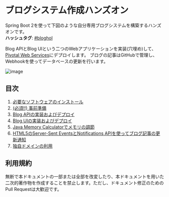 # ブログシステム作成ハンズオン

Spring Boot 2を使って下図のような自分専用ブログシステムを構築するハンズオンです。
<br>
**ハッシュタグ**: [#bloghol](https://twitter.com/search?f=tweets&q=%23bloghol&src=typd)

Blog APIとBlog UIという二つのWebアプリケーションを実装(穴埋め)して、[Pivotal Web Services](https://run.pivotal.io/)にデプロイします。
ブログの記事はGitHubで管理し、Webhookを使ってデータベースの更新を行います。

![image](https://user-images.githubusercontent.com/106908/35030944-363f5740-fba4-11e7-88a5-b2c387eedc16.png)

## 目次

1. [必要なソフトウェアのインストール](install.md)
1. [(必須!!) 事前準備](prep.md)
1. [Blog APIの実装およびデプロイ](blog-api.md)
1. [Blog UIの実装およびデプロイ](blog-ui.md)
1. [Java Memory Calculatorでメモリの調節](memory-calculator.md)
1. [HTML5のServer-Sent EventsとNotifications APIを使ってブログ記事の更新通知](notification.md)
1. [独自ドメインの利用](create-domain.md)

## 利用規約

無断で本ドキュメントの一部または全部を改変したり、本ドキュメントを用いた二次的著作物を作成することを禁止します。ただし、ドキュメント修正のためのPull Requestは大歓迎です。
